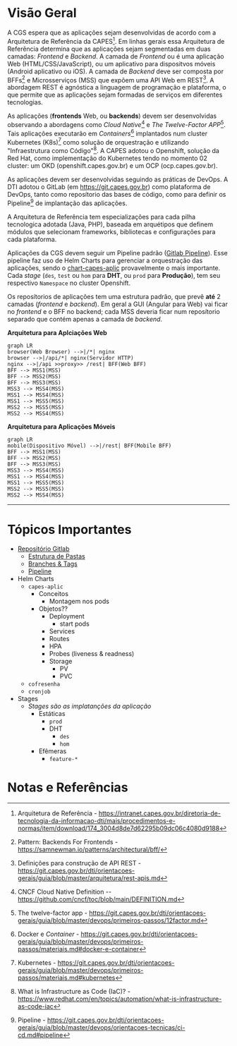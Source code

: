 # Visão Geral

A CGS espera que as aplicações sejam desenvolvidas de acordo com a Arquitetura de Referência da CAPES[^arq-referencia-intranet]. Em linhas gerais essa Arquitetura de Referência determina que as aplicações sejam segmentadas em duas camadas: _Frontend_ e _Backend_. A camada de _Frontend_ ou é uma aplicação Web (HTML/CSS/JavaScript), ou um aplicativo para dispositvos móveis (Android aplicativo ou iOS). A camada de _Backend_ deve ser composta por BFFs[^bff] e Microsserviços (MSS) que expõem uma API Web em REST[^rest]. A abordagem REST é agnóstica a linguagem de programação e plataforma, o que permite que as aplicações sejam formadas de serviços em diferentes tecnologias.

As aplicações (**frontends** Web, ou **backends**) devem ser desenvolvidas observando a abordagens como _Cloud Native_[^cloud-native] e _The Twelve-Factor APP_[^ref-12-factors]. Tais aplicações executarão em _Containers_[^ref-container] implantados num cluster Kubernetes (K8s)[^ref-K8s-guia] como solução de orquestração e utilizando "Infraestrutura como Código"[^infra-as-code]. A CAPES adotou o Openshift, solução da Red Hat, como implementação do Kubernetes tendo no momento 02 cluster: um OKD (openshift.capes.gov.br) e um OCP (ocp.capes.gov.br).

As aplicações devem ser desenvolvidas seguindo as práticas de DevOps. A DTI adotou o GitLab (em https://git.capes.gov.br) como plataforma de DevOps, tanto como reposítorio das bases de código, como para definir os Pipeline[^ref-pipeline] de implantação das aplicações.

A Arquitetura de Referência tem especializações para cada pilha tecnologica adotada (Java, PHP), baseada em arquétipos que definem módulos que selecionam frameworks, bibliotecas e configurações para cada plataforma.

Aplicações da CGS devem seguir um Pipeline padrão ([Gitlab Pipeline](https://git.capes.gov.br/cgs/DEVOPS/automations/gitlab-pipeline)). Esse pipeline faz uso de Helm Charts para gerenciar a orquestração das aplicações, sendo o [chart-capes-aplic](https://git.capes.gov.br/cgs/DEVOPS/helm/chart-capes-aplic) provavelmente o mais importante. Cada _stage_ (`des`, `test` ou `hom` para **DHT**, ou `prod` para **Produção**), tem seu respectivo `Namespace` no cluster Openshift.

Os reposítorios de aplicações tem uma estrutura padrão, que prevê **até** 2 camadas (_frontend_ e _backend_). Em geral a GUI (Angular para Web) vai ficar no _frontend_ e o BFF no backend; cada MSS deveria ficar num reposítorio separado que contém apenas a camada de _backend_.

**Arquitetura para Aplciações Web**
```mermaid
graph LR
browser(Web Browser) -->|/*| nginx
browser -->|/api/*| nginx(Servidor HTTP)
nginx -->|/api >>proxy>> /rest| BFF(Web BFF)
BFF --> MSS1(MSS)
BFF --> MSS2(MSS)
BFF --> MSS3(MSS)
MSS3 --> MSS4(MSS)
MSS1 --> MSS4(MSS)
MSS1 --> MSS5(MSS)
MSS2 --> MSS5(MSS)
MSS2 --> MSS4(MSS)
```

**Arquitetura para Aplicações Móveis**
```mermaid
graph LR
mobile(Dispositivo Móvel) -->|/rest| BFF(Mobile BFF)
BFF --> MSS1(MSS)
BFF --> MSS2(MSS)
BFF --> MSS3(MSS)
MSS3 --> MSS4(MSS)
MSS1 --> MSS4(MSS)
MSS1 --> MSS5(MSS)
MSS2 --> MSS5(MSS)
MSS2 --> MSS4(MSS)
```

---

# Tópicos Importantes

- [Repositório Gitlab](./repo-gitlab/README.md)
  - [Estrutura de Pastas](./repo-gitlab/estrutura-pastas.md)
  - [Branches & Tags](./repo-gitlab/branchs-tags.md)
  - [Pipeline](./repo-gitlab/pipeline.md)
- Helm Charts
  - `capes-aplic`
    - Conceitos
      - Montagem nos pods
    - Objetos??
      - Deployment
        - start pods
      - Services
      - Routes
      - HPA
      - Probes (liveness & readness)
      - Storage
        - PV
        - PVC
  - `cofresenha`
  - `cronjob`
- Stages
  - _Stages são as implatanções da aplicação_
    - Estáticas
      - `prod`
      - DHT
        - `des`
        - `hom`
    - Efêmeras
      - `feature-*`

# Notas e Referências

[^arq-referencia-intranet]: Arquitetura de Referência - https://intranet.capes.gov.br/diretoria-de-tecnologia-da-informacao-dti/mais/procedimentos-e-normas/item/download/174_3004d8de7d62295b09dc06c4080d9188
[^bff]: Pattern: Backends For Frontends - https://samnewman.io/patterns/architectural/bff/
[^rest]: Definições para construção de API REST - https://git.capes.gov.br/dti/orientacoes-gerais/guia/blob/master/arquitetura/rest-apis.md
[^ref-K8s-guia]: Kubernetes - https://git.capes.gov.br/dti/orientacoes-gerais/guia/blob/master/devops/primeiros-passos/materiais.md#kubernetes
[^infra-as-code]: What is Infrastructure as Code (IaC)? - https://www.redhat.com/en/topics/automation/what-is-infrastructure-as-code-iac
[^cloud-native]: CNCF Cloud Native Definition -- https://github.com/cncf/toc/blob/main/DEFINITION.md
[^ref-container]: Docker e _Container_ - https://git.capes.gov.br/dti/orientacoes-gerais/guia/blob/master/devops/primeiros-passos/materiais.md#docker-e-container
[^ref-pipeline]: Pipeline - https://git.capes.gov.br/dti/orientacoes-gerais/guia/blob/master/devops/orientacoes-tecnicas/ci-cd.md#pipeline
[^ref-12-factors]: The twelve-factor app - https://git.capes.gov.br/dti/orientacoes-gerais/guia/blob/master/devops/primeiros-passos/12factor.md
